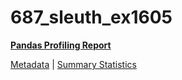 # 687_sleuth_ex1605

[**Pandas Profiling Report**](https://epistasislab.github.io/penn-ml-benchmarks/profile/687_sleuth_ex1605.html)

[Metadata](metadata.yaml) | [Summary Statistics](summary_stats.tsv)
